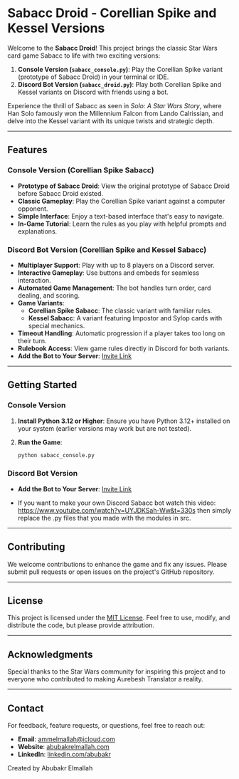 # Sabacc Droid - Corellian Spike and Kessel Versions

Welcome to the **Sabacc Droid**! This project brings the classic Star Wars card game Sabacc to life with two exciting versions:

1. **Console Version (`sabacc_console.py`)**: Play the Corellian Spike variant (prototype of Sabacc Droid) in your terminal or IDE.
2. **Discord Bot Version (`sabacc_droid.py`)**: Play both Corellian Spike and Kessel variants on Discord with friends using a bot.

Experience the thrill of Sabacc as seen in _Solo: A Star Wars Story_, where Han Solo famously won the Millennium Falcon from Lando Calrissian, and delve into the Kessel variant with its unique twists and strategic depth.

---

## Features

### Console Version (Corellian Spike Sabacc)

- **Prototype of Sabacc Droid**: View the original prototype of Sabacc Droid before Sabacc Droid existed.
- **Classic Gameplay**: Play the Corellian Spike variant against a computer opponent.
- **Simple Interface**: Enjoy a text-based interface that's easy to navigate.
- **In-Game Tutorial**: Learn the rules as you play with helpful prompts and explanations.

### Discord Bot Version (Corellian Spike and Kessel Sabacc)

- **Multiplayer Support**: Play with up to 8 players on a Discord server.
- **Interactive Gameplay**: Use buttons and embeds for seamless interaction.
- **Automated Game Management**: The bot handles turn order, card dealing, and scoring.
- **Game Variants**:
  - **Corellian Spike Sabacc**: The classic variant with familiar rules.
  - **Kessel Sabacc**: A variant featuring Impostor and Sylop cards with special mechanics.
- **Timeout Handling**: Automatic progression if a player takes too long on their turn.
- **Rulebook Access**: View game rules directly in Discord for both variants.
- **Add the Bot to Your Server**: [Invite Link](https://discord.com/oauth2/authorize?client_id=YOUR_BOT_CLIENT_ID&permissions=0&scope=bot%20applications.commands)

---

## Getting Started

### Console Version

1. **Install Python 3.12 or Higher**: Ensure you have Python 3.12+ installed on your system (earlier versions may work but are not tested).

2. **Run the Game**:
    ```bash
    python sabacc_console.py
    ```

### Discord Bot Version

- **Add the Bot to Your Server**: [Invite Link](https://discord.com/oauth2/authorize?client_id=YOUR_BOT_CLIENT_ID&permissions=0&scope=bot%20applications.commands)

- If you want to make your own Discord Sabacc bot watch this video: https://www.youtube.com/watch?v=UYJDKSah-Ww&t=330s then simply replace the .py files that you made with the modules in src.

---

## Contributing

We welcome contributions to enhance the game and fix any issues. Please submit pull requests or open issues on the project's GitHub repository.

---

## License

This project is licensed under the [MIT License](LICENSE). Feel free to use, modify, and distribute the code, but please provide attribution.

---

## Acknowledgments

Special thanks to the Star Wars community for inspiring this project and to everyone who contributed to making Aurebesh Translator a reality.

---

## Contact

For feedback, feature requests, or questions, feel free to reach out:
- **Email**: ammelmallah@icloud.com
- **Website**: [abubakrelmallah.com](https://abubakrelmallah.wordpress.com/)
- **LinkedIn**: [linkedin.com/abubakr](https://www.linkedin.com/in/abubakr-elmallah-416a0b273/)

Created by Abubakr Elmallah